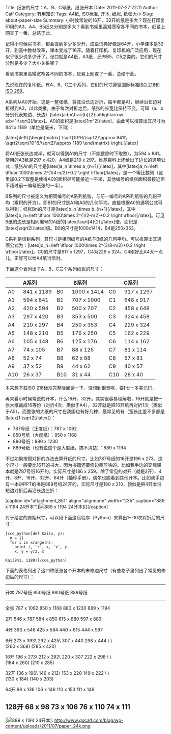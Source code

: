 Title: 纸张的尺寸：A、B、C号纸，纸张开本
Date: 2011-07-27 22:11
Author: Calf
Category: 有用知识
Tags: A4纸, ISO标准, 开本, 纸张, 纸张大小
Slug: about-paper-size
Summary: 小时候常说的16开、32开的纸是多大？现在打印复印用的A3、A4、B5纸又分别是多大？看到书架里高矮宽窄各不同的书本，赶紧上网查了一番，总结于此。

记得小时候买书本，都会提到多少多少开，成语词典好像是64开，小学课本是32开，到高中教材改革，课本变成了16开。随着打印机、复印机的广泛应用，现在似乎很少说多少开了，张口就是A4纸，A3纸，还有B5、C5之类的。它们的尺寸分别是多少？大小关系呢？

看到书架里高矮宽窄各不同的书本，赶紧上网查了一番，总结于此。<!--more-->

先说现在的复印纸。有A、B、C三个系列，它们的尺寸遵循国际标准[ISO
216][]和[ISO 269][]。

A系列从A0开始，这是一整张纸，将其沿长边对折，每半都是A1，继续沿长边对折得到A2，以此类推。由于每次对折之后，纸张的长宽比保持不变，可知（a、b分别代表短边、长边）[latex]a:b=\\frac{b}{2}:a\\Rightarrow
a:b=1:\\sqrt2[/latex]。A0的面积是[latex]1m\^2[/latex]，由此可以推算出其尺寸为841
x 1189（单位是毫米，下同）：

[latex]\\left\\{\\begin{matrix} \\sqrt{10\^6/\\sqrt2}\\approx 841\\\\
\\sqrt2\\sqrt{10\^6/\\sqrt2}\\approx 1189 \\end{matrix} \\right.[/latex]

将A0纸张长边减半，就可以得到A1的尺寸（不能整除时下取整），为594 x
841。常用的A3纸是297 x 420，A4纸是210 x
297。维基百科上还给出了边长的通项公式：纸张An的尺寸是[latex]a\_n \\times
a\_{n+1}[/latex]，其中[latex]a\_n=\\left \\lfloor 1000\\times
2\^{1/4-n/2}+0.2 \\right
\\rfloor[/latex]，是一个等比数列（这里加0.2下取整是使得A0的面积尽可能接近一平米，其他编号的纸张面积最接近但不超过前一编号纸张的一半）。

B系列的尺寸被定义为相同编号的A系列纸张，与前一编号的A系列纸张的几何平均（乘积的开方）。即B1的尺寸是A1和A0的几何平均。直接根据A0的通项公式可以得到：纸张Bn的尺寸是[latex]b\_n
\\times b\_{n+1}[/latex]，其中[latex]b\_n=\\left \\lfloor 1000\\times
2\^{1/2-n/2}+0.2 \\right
\\rfloor[/latex]。可见B纸的边长是相同编号的A纸的[latex]\\sqrt[4]{2}[/latex]倍，面积是[latex]\\sqrt2[/latex]倍。B0的尺寸是1000x1414，B4是250x353。

C系列是信封系列，其尺寸是相同编号的A纸与B纸的几何平均。可以推算出其通项公式为：[latex]c\_n=\\left
\\lfloor 1000\\times 2\^{3/8-n/2}+0.2 \\right
\\rfloor[/latex]。C0的尺寸是917 x 1297，C4为229 x
324。C4刚好比A4大一点儿，正好可以给A4纸当信封。

下面这个表列出了A、B、C三个系列纸张的尺寸：

<table>
<thead>
<tr>
<th colspan="2">
A系列

</th>
<th colspan="2">
B系列

</th>
<th colspan="2">
C系列

</th>
</tr>
</thead>
<tbody>
<tr>
<td>
A0

</td>
<td>
841 x 1189

</td>
<td>
B0

</td>
<td>
1000 x 1414

</td>
<td>
C0

</td>
<td>
917 x 1297

</td>
</tr>
<tr>
<td>
A1

</td>
<td>
594 x 841

</td>
<td>
B1

</td>
<td>
707 x 1000

</td>
<td>
C1

</td>
<td>
648 x 917

</td>
</tr>
<tr>
<td>
A2

</td>
<td>
420 x 594

</td>
<td>
B2

</td>
<td>
500 x 707

</td>
<td>
C2

</td>
<td>
458 x 648

</td>
</tr>
<tr>
<td>
A3

</td>
<td>
297 x 420

</td>
<td>
B3

</td>
<td>
353 x 500

</td>
<td>
C3

</td>
<td>
324 x 458

</td>
</tr>
<tr>
<td>
A4

</td>
<td>
210 x 297

</td>
<td>
B4

</td>
<td>
250 x 353

</td>
<td>
C4

</td>
<td>
229 x 324

</td>
</tr>
<tr>
<td>
A5

</td>
<td>
148 x 210

</td>
<td>
B5

</td>
<td>
176 x 250

</td>
<td>
C5

</td>
<td>
162 x 229

</td>
</tr>
<tr>
<td>
A6

</td>
<td>
105 x 148

</td>
<td>
B6

</td>
<td>
125 x 176

</td>
<td>
C6

</td>
<td>
114 x 162

</td>
</tr>
<tr>
<td>
A7

</td>
<td>
74 x 105

</td>
<td>
B7

</td>
<td>
88 x 125

</td>
<td>
C7

</td>
<td>
81 x 114

</td>
</tr>
<tr>
<td>
A8

</td>
<td>
52 x 74

</td>
<td>
B8

</td>
<td>
62 x 88

</td>
<td>
C8

</td>
<td>
57 x 81

</td>
</tr>
<tr>
<td>
A9

</td>
<td>
37 x 52

</td>
<td>
B9

</td>
<td>
44 x 62

</td>
<td>
C9

</td>
<td>
40 x 57

</td>
</tr>
<tr>
<td>
A10

</td>
<td>
26 x 37

</td>
<td>
B10

</td>
<td>
31 x 44

</td>
<td>
C10

</td>
<td>
28 x 40

</td>
</tr>
</tbody>
</table>
本来想下载ISO 216标准完整版阅读一下，没想到很贵呢，要[七十多美元][]。

再来看小时候常说的开本，什么16开、32开。其实很容易理解啦，16开就是把一张大纸裁成16等份（对折4次，类似于A4），32开就是把16开纸再对折1次（类似于A5）。而整张的大纸的尺寸在我国也有好几种，最常见的有（宽长比差不多都是[latex]1:\\sqrt2[/latex]）：

-   787号纸（正度纸）：787 x 1092
-   850号纸（大度纸）：850 x 1168
-   880号纸：880 x 1230
-   889号纸（也有说这个是大度纸，搞不清楚）：889 x 1194

不过如果按照对折的办法去算开纸的尺寸，比如787号纸的16开是196 x
273，这个尺寸一般要比16开的书大，因为书籍还要修边裁剪啥的。比如我手边的交规课本就是787号纸16开的，实际尺寸是186
x
259。除了常见的对开（就是2开）、4开、8开、16开、32开、64开（袖珍手册），偶尔也能看到其他开本。比如我手边有一本讲PPT的书是889号纸24开的，实际尺寸是180
x 210，貌似是把4开本沿短边对折后再沿长边三折：

[caption id="attachment\_851" align="alignnone" width="235" caption="889
x 1194 24开本"][![889 x 1194 24开本][]][][/caption]

对于给定的原始尺寸，可以用下面这段程序（Python）来算出1～10次对折后的尺寸：

    [cce_python]def Kai(x, y):
      n = 11
      for i in xrange(n):
        print i, ':', x, 'x', y
        x, y = y/2, x

    Kai(841, 1189)[/cce_python]

下面的表格列出了这四种纸张各个开本的未修边尺寸（有些格子里列出了常见的修边后的尺寸）：

  ---------------------------------------------------------------
  开本    787号纸        850号纸        880号纸      889号纸
  ------- -------------- -------------- ------------ ------------
  全张    787 x 1092     850 x 1168     880 x 1230   889 x 1194

  2开     546 x 787      584 x 850      615 x 880    597 x 889

  4开     393 x 546      425 x 584      440 x 615    444 x 597

  8开     273 x 393\     292 x 425\     307 x 440    298 x 444
          \              \                           
           (260 x 368)    (285 x 420)                

  16开    196 x 273\     212 x 292\     220 x 307    222 x 298
          \              \                           
           (184 x 260)    (210 x 285)                

  32开    136 x 196\     146 x 212\     153 x 220    149 x 222
          \              \                           
           (130 x 184)    (140 x 203)                

  64开    98 x 136       106 x 146      110 x 153    111 x 149

  128开   68 x 98        73 x 106       76 x 110     74 x 111
  ---------------------------------------------------------------

  [ISO 216]: http://en.wikipedia.org/wiki/A4_paper "ISO 216"
  [ISO 269]: http://en.wikipedia.org/wiki/ISO_269 "ISO 269"
  [七十多美元]: http://webstore.ansi.org/RecordDetail.aspx?sku=ISO+216%3a2007
    "购买ISO 216标准"
  [889 x 1194 24开本]: http://www.gocalf.com/blog/wp-content/uploads/2011/07/paper_24k-235x300.png
    "paper_24k"
  [![889 x 1194 24开本][]]: http://www.gocalf.com/blog/wp-content/uploads/2011/07/paper_24k.png

